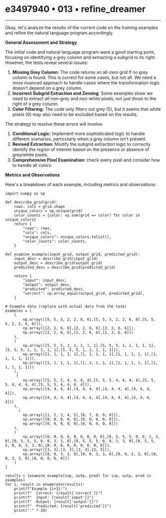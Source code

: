 # e3497940 • 013 • refine_dreamer

---
Okay, let's analyze the results of the current code on the training examples and refine the natural language program accordingly.

**General Assessment and Strategy**

The initial code and natural language program were a good starting point, focusing on identifying a grey column and extracting a subgrid to its right. However, the tests reveal several issues:

1.  **Missing Grey Column:** The code returns an all-zero grid if no grey column is found. This is correct for some cases, but not all. We need a more nuanced approach to handle cases where the transformation logic doesn't depend on a grey column.
2.  **Incorrect Subgrid Extraction and Zeroing**: Some examples show we need to extract *all* non-grey and non-white pixels, not just those to the right of a grey column.
3.  **Color Filtering:** The code only filters out grey (5), but it seems that white pixels (0) may also need to be excluded based on the results.

The strategy to resolve these errors will involve:

1.  **Conditional Logic:** Implement more sophisticated logic to handle different scenarios, particularly when a grey column isn't present.
2.  **Revised Extraction:** Modify the subgrid extraction logic to correctly identify the region of interest based on the presence or absence of grey/white pixels.
3. **Comprehensive Pixel Examination**: check every pixel and consider how to handle all colors.

**Metrics and Observations**

Here's a breakdown of each example, including metrics and observations:

```tool_code
import numpy as np

def describe_grid(grid):
    rows, cols = grid.shape
    unique_colors = np.unique(grid)
    color_counts = {color: np.sum(grid == color) for color in unique_colors}
    return {
        "rows": rows,
        "cols": cols,
        "unique_colors": unique_colors.tolist(),
        "color_counts": color_counts,
    }

def examine_example(input_grid, output_grid, predicted_grid):
    input_desc = describe_grid(input_grid)
    output_desc = describe_grid(output_grid)
    predicted_desc = describe_grid(predicted_grid)

    return {
        "input": input_desc,
        "output": output_desc,
        "predicted": predicted_desc,
        "correct": np.array_equal(output_grid, predicted_grid),
    }

# Example data (replace with actual data from the task)
examples = [
    (
        np.array([[5, 5, 5, 2, 2, 6, 6],[5, 5, 5, 2, 2, 6, 6],[5, 5, 5, 2, 2, 6, 6]]),
        np.array([[2, 2, 6, 6],[2, 2, 6, 6],[2, 2, 6, 6]]),
        np.array([[2, 2, 6, 6],[2, 2, 6, 6],[2, 2, 6, 6]])
    ),
    (
        np.array([[5, 5, 5, 1, 1, 1, 1, 1],[5, 5, 5, 1, 1, 1, 1, 1],[5, 5, 5, 1, 1, 1, 1, 1],[5, 5, 5, 1, 1, 1, 1, 1]]),
        np.array([[1, 1, 1, 1, 1],[1, 1, 1, 1, 1],[1, 1, 1, 1, 1],[1, 1, 1, 1, 1]]),
        np.array([[1, 1, 1, 1, 1],[1, 1, 1, 1, 1],[1, 1, 1, 1, 1],[1, 1, 1, 1, 1]])
    ),
     (
        np.array([[5, 5, 5, 4, 4, 4, 4],[5, 5, 5, 4, 4, 4, 4],[5, 5, 5, 4, 4, 4, 4],[5, 5, 5, 4, 4, 4, 4]]),
        np.array([[4, 4, 4, 4],[4, 4, 4, 4],[4, 4, 4, 4],[4, 4, 4, 4]]),
        np.array([[4, 4, 4, 4],[4, 4, 4, 4],[4, 4, 4, 4],[4, 4, 4, 4]])
    ),
      (
        np.array([[1, 2, 3, 4, 5],[6, 7, 8, 9, 0]]),
        np.array([[0, 0, 0, 0, 0],[0, 0, 0, 0, 0]]),
        np.array([[0, 0, 0, 0, 0],[0, 0, 0, 0, 0]])
    ),
    (
        np.array([[0, 0, 0, 0, 0, 0, 0, 0, 0],[0, 5, 5, 5, 0, 0, 3, 3, 0],[0, 5, 5, 5, 0, 0, 3, 3, 0],[0, 5, 5, 5, 0, 0, 3, 3, 0],[0, 5, 5, 5, 0, 0, 3, 3, 0],[0, 0, 0, 0, 0, 0, 0, 0, 0]]),
        np.array([[3, 3],[3, 3],[3, 3],[3, 3]]),
        np.array([[0, 0, 3, 3, 0],[0, 0, 3, 3, 0],[0, 0, 3, 3, 0],[0, 0, 3, 3, 0],[0, 0, 0, 0, 0]])
    )
]

results = [examine_example(inp, outp, pred) for inp, outp, pred in examples]
for i, result in enumerate(results):
    print(f"Example {i+1}:")
    print(f"  Correct: {result['correct']}")
    print(f"  Input: {result['input']}")
    print(f"  Output: {result['output']}")
    print(f"  Predicted: {result['predicted']}")
    print("-" * 20)
```
